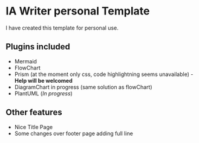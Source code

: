 # IA Writer personal Template
I have created this template for personal use.

## Plugins included
- Mermaid
- FlowChart
- Prism (at the moment only css, code highlightning seems unavailable) - **Help will be welcomed**
- DiagramChart in progress (same solution as flowChart)
- PlantUML (*In progress*)

## Other features
- Nice Title Page
- Some changes over footer page adding full line
